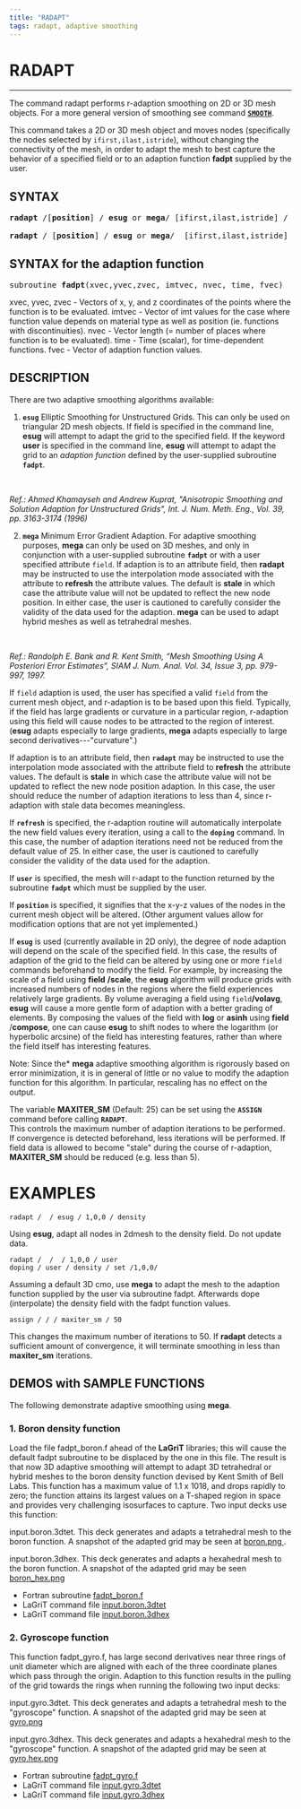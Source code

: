 ```yaml
---
title: "RADAPT"
tags: radapt, adaptive smoothing 
---
```



# RADAPT

--------------------

The command radapt performs r-adaption smoothing on 2D or 3D mesh objects. 
For a more general version of smoothing see command [**`SMOOTH`**](SMOOTH.md).


This command takes a 2D or 3D mesh object and moves nodes (specifically the nodes selected by
  `ifirst,ilast,istride`), without changing the connectivity of the mesh, in order to adapt the mesh to best capture the behavior of a specified field or to an adaption function **fadpt** supplied by the user.

## SYNTAX

<pre>
<b>radapt</b> /[<b>position</b>] / <b>esug</b> or <b>mega</b>/ [ifirst,ilast,istride] / [field]/ [<b>refresh</b> or <b>stale</b>]

<b>radapt</b> / [<b>position</b>] / <b>esug</b> or <b>mega</b>/  [ifirst,ilast,istride] /  [<b>user</b>]
</pre>

## SYNTAX for the adaption function

<pre>
subroutine <b>fadpt</b>(xvec,yvec,zvec, imtvec, nvec, time, fvec) 
</pre>
xvec, yvec, zvec - Vectors of x, y, and z coordinates of the points where the function is to be evaluated. 
imtvec - Vector of imt values for the case where function value depends on material type as well as position (ie. functions with discontinuities). 
nvec - Vector length (= number of places where function is to be evaluated).
time - Time (scalar), for time-dependent functions.
fvec - Vector of adaption function values.

## DESCRIPTION

There are two adaptive smoothing algorithms available:


  1. **`esug`**  Elliptic Smoothing for Unstructured Grids. This can
  only be used on triangular 2D mesh objects. If field is specified in
  the command line, **esug** will attempt to adapt the grid to the
  specified field. If the keyword **user** is specified in the command
  line, **esug** will attempt to adapt the grid to an *adaption
  function* defined by the user-supplied subroutine **`fadpt`**. 
<br>


*Ref.: Ahmed Khamayseh and Andrew Kuprat, "Anisotropic Smoothing and Solution Adaption for Unstructured Grids", Int. J. Num. Meth. Eng., Vol. 39, pp. 3163-3174 (1996)*

  
  2. **`mega`** Minimum Error Gradient Adaption. For adaptive
  smoothing purposes, **mega** can only be used on 3D meshes, and only
  in conjunction with a user-supplied subroutine **`fadpt`** or with a user specified attribute `field`. If adaption is to an attribute field,
  then **radapt** may be instructed to use the interpolation mode associated with the attribute to **refresh** the attribute values.
  The default is **stale** in which case the attribute value will not be updated to reflect the new node position. In either case, the
  user is cautioned to carefully consider the validity of the data used for the adaption. **mega** can be used to adapt hybrid meshes
  as well as tetrahedral meshes. 
<br>


*Ref.: Randolph E. Bank and R. Kent Smith, “Mesh Smoothing Using A Posteriori Error Estimates”, SIAM J. Num. Anal. Vol. 34, Issue 3, pp. 979-997, 1997.*


If `field` adaption is used, the user has specified a valid `field`
  from the current mesh object, and r-adaption is to be based upon
  this field. Typically, if the field has large gradients or curvature
  in a particular region, r-adaption using this field will cause nodes
  to be attracted to the region of interest. (**esug** adapts
  especially to large gradients, **mega** adapts especially to large
  second derivatives---"curvature".) 

If adaption is to an attribute field, then **`radapt`** may be instructed to use the interpolation
  mode associated with the attribute field to **refresh** the
  attribute values. The default is **stale** in which case the
  attribute value will not be updated to reflect the new node position
  adaption. In this case, the user should reduce the number of
  adaption iterations to less than 4, since r-adaption with stale data
  becomes meaningless.

If  **`refresh`** is specified, the r-adaption routine will automatically
  interpolate the new field values every iteration, using a call to
  the **`doping`** command. In this case, the number of adaption
  iterations need not be reduced from the default value of 25. In
  either case, the user is cautioned to carefully consider the
  validity of the data used for the adaption.

If **`user`** is specified, the mesh will r-adapt to the function returned
  by the subroutine **`fadpt`** which must be supplied by the user.


If  **`position`** is specified, it signifies that the x-y-z values of the nodes
  in the current mesh object will be altered. (Other argument values allow for modification options that are not yet implemented.)


If **`esug`** is used (currently available in 2D only), the degree of
  node adaption will depend on the scale of the specified field. In
  this case, the results of adaption of the grid to the field can be
  altered by using one or more `field` commands beforehand to modify the field. For example, by increasing the scale of a field using
  **field** **/scale**, the **esug** algorithm will produce grids with
  increased numbers of nodes in the regions where the field
  experiences relatively large gradients. By volume averaging a field
  using `field`**/volavg**, **esug** will cause a more gentle form
  of adaption with a better grading of elements. By composing the
  values of the field with **log** or **asinh** using **field**
  /**compose**, one can cause **esug** to shift nodes to where the
  logarithm (or hyperbolic arcsine) of the field has interesting
  features, rather than where the field itself has interesting
  features. 

Note: Since the* **mega** adaptive smoothing algorithm is rigorously based on error minimization, it is in general of
  little or no value to modify the adaption function for this algorithm. In particular, rescaling has no effect on the output.


The variable **MAXITER_SM** (Default: 25)  can be set using the **`ASSIGN`** command before calling **`RADAPT`**.  
This controls the maximum number of adaption iterations to be performed.  If convergence is detected beforehand, less iterations will be
  performed.  If field data is allowed to become "stale" during the course of r-adaption, **MAXITER_SM** should be reduced (e.g. less than 5).



# EXAMPLES

 
```
radapt /  / esug / 1,0,0 / density
```
Using **esug**, adapt all nodes in 2dmesh to the density field. Do not update data.
 
 
```
radapt /  /  / 1,0,0 / user
doping / user / density / set /1,0,0/
```
Assuming a default 3D cmo, use **mega** to adapt the mesh to the adaption function supplied by the user via subroutine fadpt.
Afterwards dope (interpolate) the density field with the fadpt function values.


``` 
assign / / / maxiter_sm / 50
``` 
This  changes the maximum number of iterations to 50. If **radapt** detects a sufficient amount of convergence, it will terminate
  smoothing in less than **maxiter_sm** iterations.

 
## DEMOS with SAMPLE FUNCTIONS 

The following demonstrate adaptive smoothing using **mega**.




### 1. Boron density function 

Load the file fadpt_boron.f ahead of the **LaGriT** libraries; this will cause the default fadpt
  subroutine to be displaced by the one in this file. The result is that
  now 3D adaptive smoothing will attempt to adapt 3D tetrahedral or hybrid
  meshes to the boron density function devised by Kent Smith of Bell Labs.
  This function has a maximum value of 1.1 x 1018, and drops rapidly to
  zero; the function attains its largest values on a T-shaped region in
  space and provides very challenging isosurfaces to capture. Two input
  decks use this function:
 
input.boron.3dtet. This deck generates and adapts a tetrahedral mesh to the boron function. A snapshot of the adapted grid may be seen at  <a href="https://lanl.github.io/LaGriT/assets/images/boron.png"> boron.png </a>.

input.boron.3dhex. This deck generates and adapts a hexahedral mesh to the boron function. A snapshot of the adapted grid may be seen <a href="https://lanl.github.io/LaGriT/assets/images/boron.hex.png"> boron_hex.png </a>

-  Fortran subroutine [fadpt_boron.f](../../fadpt_boron.f)
-  LaGriT command file [input.boron.3dtet](../../input.boron.3dtet)
-  LaGriT command file [input.boron.3dhex](../../input.boron.3dhex)
 

### 2. Gyroscope function

This function fadpt_gyro.f, has large second derivatives near three rings of unit diameter which are aligned with
  each of the three coordinate planes which pass through the origin.  Adaption to this function results in the pulling of the grid towards the
  rings when running the following two input decks:
 
input.gyro.3dtet. This deck generates and adapts a tetrahedral mesh to the "gyroscope" function. A snapshot of the adapted grid may be seen at <a href="https://lanl.github.io/LaGriT/assets/images/gyro.png"> gyro.png </a>

input.gyro.3dhex. This deck generates and adapts a hexahedral mesh to the "gyroscope" function. A snapshot of the adapted grid may be seen at <a href="https://lanl.github.io/LaGriT/assets/images/gyro.hex.png"> gyro.hex.png </a>

-  Fortran subroutine [fadpt_gyro.f](../../fadpt_gyro.f)
-  LaGriT command file [input.gyro.3dtet](../../input.gyro.3dtet)
-  LaGriT command file [input.gyro.3dhex](../../input.gyro.3dhex)
 

